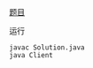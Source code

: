 [题目](https://leetcode.com/problems/longest-substring-without-repeating-characters/description/)

运行

```
javac Solution.java
java Client
```